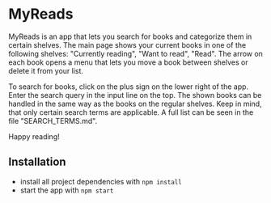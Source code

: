 # MyReads

MyReads is an app that lets you search for books and categorize them in certain shelves. The main page shows your current books in one of the following shelves: "Currently reading", "Want to read", "Read". The arrow on each book opens a menu that lets you move a book between shelves or delete it from your list. 

To search for books, click on the plus sign on the lower right of the app. Enter the search query in the input line on the top. The shown books can be handled in the same way as the books on the regular shelves. Keep in mind, that only certain search terms are applicable. A full list can be seen in the file "SEARCH_TERMS.md".

Happy reading!

## Installation

* install all project dependencies with `npm install`
* start the app with `npm start`